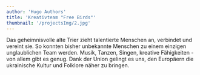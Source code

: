 ```yaml
---
author: 'Hugo Authors'
title: 'Kreativteam "Free Birds"'
thumbnail: '/projectsImg/2.jpg'
---
```


Das geheimnisvolle alte Trier zieht talentierte Menschen an, verbindet und vereint sie. 
So konnten bisher unbekannte Menschen zu einem einzigen unglaublichen Team werden. 
Musik, Tanzen, Singen, kreative Fähigkeiten - von allem gibt es genug.
Dank der Union gelingt es uns, den Europäern die ukrainische Kultur und Folklore näher zu bringen.
